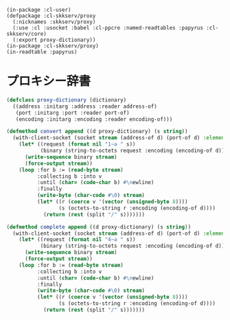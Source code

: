     (in-package :cl-user)
    (defpackage :cl-skkserv/proxy
      (:nicknames :skkserv/proxy)
      (:use :cl :usocket :babel :cl-ppcre :named-readtables :papyrus :cl-skkserv/core)
      (:export proxy-dictionary))
    (in-package :cl-skkserv/proxy)
    (in-readtable :papyrus)

# プロキシー辞書

```lisp
(defclass proxy-dictionary (dictionary)
  ((address :initarg :address :reader address-of)
   (port :initarg :port :reader port-of)
   (encoding :initarg :encoding :reader encoding-of)))
```

```lisp
(defmethod convert append ((d proxy-dictionary) (s string))
  (with-client-socket (socket stream (address-of d) (port-of d) :element-type '(unsigned-byte 8))
    (let* ((request (format nil "1~a " s))
           (binary (string-to-octets request :encoding (encoding-of d))))
      (write-sequence binary stream)
      (force-output stream))
    (loop :for b := (read-byte stream)
          :collecting b :into v
          :until (char= (code-char b) #\newline)
          :finally
		  (write-byte (char-code #\0) stream)
		  (let* ((r (coerce v '(vector (unsigned-byte 8))))
				 (s (octets-to-string r :encoding (encoding-of d))))
			(return (rest (split "/" s)))))))
```

```lisp
(defmethod complete append ((d proxy-dictionary) (s string))
  (with-client-socket (socket stream (address-of d) (port-of d) :element-type '(unsigned-byte 8))
    (let* ((request (format nil "4~a " s))
           (binary (string-to-octets request :encoding (encoding-of d))))
      (write-sequence binary stream)
      (force-output stream))
    (loop :for b := (read-byte stream)
          :collecting b :into v
          :until (char= (code-char b) #\newline)
          :finally
		  (write-byte (char-code #\0) stream)
		  (let* ((r (coerce v '(vector (unsigned-byte 8))))
				 (s (octets-to-string r :encoding (encoding-of d))))
			(return (rest (split "/" s)))))))
```
